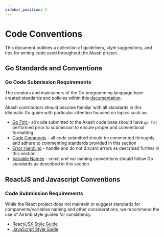 ```yaml
---
sidebar_position: 3
---
```


# Code Conventions

This document outlines a collection of guidelines, style suggestions, and tips for writing code used throughout the Akash project.

## Go Standards and Conventions

### Go Code Submission Requirements

The creators and maintainers of the Go programming language have created standards and policies within this [documentation](https://github.com/golang/go/wiki/CodeReviewComments).

Akash contributors should become familiar with all standards in this idiomatic Go guide with particular attention focused on topics such as:

* [Go Fmt ](https://github.com/golang/go/wiki/CodeReviewComments#gofmt)- all code submitted to the Akash code base should have `go fmt` performed prior to submission to ensure proper and conventional formatting
* [Code Comments](https://github.com/golang/go/wiki/CodeReviewComments#comment-sentences) - all code submitted should be commented throughly and adhere to commenting standards provided in this section
* [Error Handling](https://github.com/golang/go/wiki/CodeReviewComments#handle-errors) - handle and do not discard errors as described further in this section
* [Variable Names](https://github.com/golang/go/wiki/CodeReviewComments#variable-names) - const and var naming conventions should follow Go standards as described in this section

## ReactJS and Javascript Conventions

### Code Submission Requirements

While the React project does not maintain or suggest standards for components/variables naming and other considerations, we recommend the use of Airbnb style guides for consistency.

* [React/JSX Style Guide](https://github.com/airbnb/javascript/tree/master/react)
* [JavaScript Style Guide](https://github.com/airbnb/javascript)